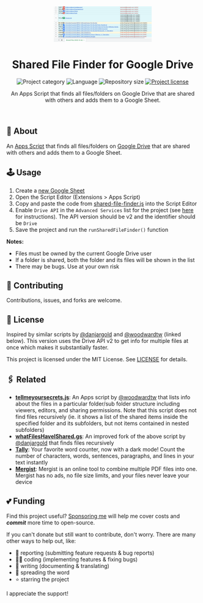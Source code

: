 <!-- Project Header -->
<div align="center">
  <img class="projectLogo" src="screenshot.png" alt="Project logo" title="Project logo" width="256">

  <h1 class="projectName">Shared File Finder for Google Drive</h1>

  <p class="projectBadges">
    <img src="https://johng.io/badges/category/Script.svg" alt="Project category" title="Project category">
    <img src="https://img.shields.io/github/languages/top/jerboa88/Shared-File-Finder-for-Google-Drive.svg" alt="Language" title="Language">
    <img src="https://img.shields.io/github/repo-size/jerboa88/Shared-File-Finder-for-Google-Drive.svg" alt="Repository size" title="Repository size">
    <a href="LICENSE">
      <img src="https://img.shields.io/github/license/jerboa88/Shared-File-Finder-for-Google-Drive.svg" alt="Project license" title="Project license"/>
    </a>
  </p>

  <p class="projectDesc">
    An Apps Script that finds all files/folders on Google Drive that are shared with others and adds them to a Google Sheet.
  </p>

  <br/>
</div>


## 👋 About
An [Apps Script](https://developers.google.com/apps-script) that finds all files/folders on [Google Drive](https://drive.google.com) that are shared with others and adds them to a Google Sheet.


## 🕹️ Usage
 1. Create a [new Google Sheet](https://docs.google.com/spreadsheets/create)
 2. Open the Script Editor (Extensions > Apps Script)
 3. Copy and paste the code from [shared-file-finder.js](shared-file-finder.js) into the Script Editor
 4. Enable `Drive API` in the `Advanced Services` list for the project (see [here](https://developers.google.com/apps-script/guides/services/advanced#enable_advanced_services) for instructions). The API version should be v2 and the identifier should be `Drive`
 5. Save the project and run the `runSharedFileFinder()` function

**Notes:**
  - Files must be owned by the current Google Drive user
  - If a folder is shared, both the folder and its files will be shown in the list
  - There may be bugs. Use at your own risk


## 🤝 Contributing
Contributions, issues, and forks are welcome.


## 🧾 License
Inspired by similar scripts by [@danjargold] and [@woodwardtw] (linked below). This version uses the Drive API v2 to get info for multiple files at once which makes it substantially faster.

This project is licensed under the MIT License. See [LICENSE](LICENSE) for details.


## 🖇️ Related
- **[tellmeyoursecrets.js](https://gist.github.com/woodwardtw/22a199ecca73ff15a0eb)**: An Apps script by [@woodwardtw] that lists info about the files in a particular folder/sub folder structure including viewers, editors, and sharing permissions. Note that this script does not find files recursively (ie. it shows a list of the shared items inside the specified folder and its subfolders, but not items contained in nested subfolders)
- **[whatFilesHaveIShared.gs](https://gist.github.com/danjargold/c6542e68fe3a3b46eeb0172f914641bc)**: An improved fork of the above script by [@danjargold] that finds files recursively
- **[Tally](https://tally.johng.io)**: Your favorite word counter, now with a dark mode! Count the number of characters, words, sentences, paragraphs, and lines in your text instantly
- **[Mergist](https://mergist.johng.io)**: Mergist is an online tool to combine multiple PDF files into one. Mergist has no ads, no file size limits, and your files never leave your device


## 💕 Funding

Find this project useful? [Sponsoring me](https://johng.io/funding) will help me cover costs and **_commit_** more time to open-source.

If you can't donate but still want to contribute, don't worry. There are many other ways to help out, like:

- 📢 reporting (submitting feature requests & bug reports)
- 👨‍💻 coding (implementing features & fixing bugs)
- 📝 writing (documenting & translating)
- 💬 spreading the word
- ⭐ starring the project

I appreciate the support!

[@woodwardtw]: https://gist.github.com/woodwardtw
[@danjargold]: https://gist.github.com/danjargold

